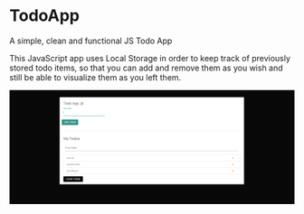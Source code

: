 # TodoApp

A simple, clean and functional JS Todo App

This JavaScript app uses Local Storage in order to keep track of previously stored todo items, so that you can add and remove
them as you wish and still be able to visualize them as you left them.

![alt text](https://github.com/vale-c/modern-javascript-course/raw/master/3%20-%20TodoApp/todo-ui.png)
